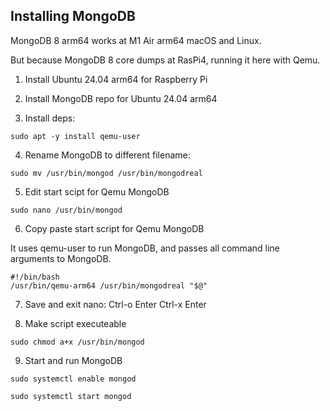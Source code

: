 
## Installing MongoDB 

MongoDB 8 arm64 works at M1 Air arm64 macOS and Linux.

But because MongoDB 8 core dumps at RasPi4, running it here with Qemu.

1. Install Ubuntu 24.04 arm64 for Raspberry Pi

2. Install MongoDB repo for Ubuntu 24.04 arm64

3. Install deps:

```
sudo apt -y install qemu-user
```

4. Rename MongoDB to different filename:

```
sudo mv /usr/bin/mongod /usr/bin/mongodreal
```

5. Edit start scipt for Qemu MongoDB

```
sudo nano /usr/bin/mongod
```

6. Copy paste start script for Qemu MongoDB

It uses qemu-user to run MongoDB,
and passes all command line arguments to MongoDB.

```
#!/bin/bash
/usr/bin/qemu-arm64 /usr/bin/mongodreal "$@"
```

7. Save and exit nano: Ctrl-o Enter Ctrl-x Enter

8. Make script executeable

```
sudo chmod a+x /usr/bin/mongod
```

9. Start and run MongoDB

```
sudo systemctl enable mongod

sudo systemctl start mongod
```

